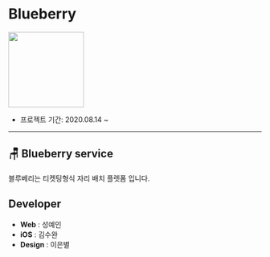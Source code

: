 # Blueberry

<img src="https://user-images.githubusercontent.com/67373938/90981497-53189400-e59c-11ea-9f81-2a728350b7e9.png" width="150px"></img>

[](https://img.shields.io/badge/iOS-13-orange?logo=Apple)

* 프로젝트 기간: 2020.08.14 ~

<hr>

## 🪑 Blueberry service



블루베리는 티켓팅형식 자리 배치 플렛폼 입니다.

## Developer

* **Web** : 성예인
* **iOS** : 김수완
* **Design** : 이은별





